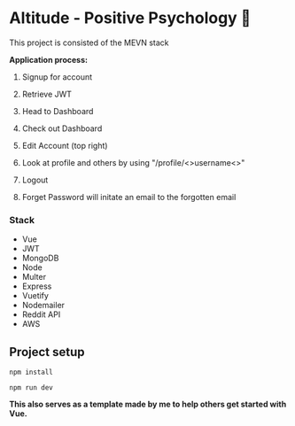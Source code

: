 # Altitude - Positive Psychology 🧠

<p>This project is consisted of the MEVN stack</p>
<b>Application process:</b>


1. Signup for account
2. Retrieve JWT
3. Head to Dashboard
4. Check out Dashboard
5. Edit Account (top right)
6. Look at profile and others by using "/profile/<>username<>"

7. Logout
8. Forget Password will initate an email to the forgotten email


### Stack

* Vue
* JWT
* MongoDB
* Node
* Multer
* Express
* Vuetify
* Nodemailer
* Reddit API
* AWS




## Project setup
```
npm install
```
```
npm run dev
```

**This also serves as a template made by me to help others get started with Vue.**
